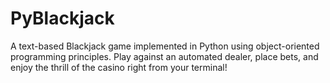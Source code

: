 # PyBlackjack
A text-based Blackjack game implemented in Python using object-oriented programming principles. Play against an automated dealer, place bets, and enjoy the thrill of the casino right from your terminal!
